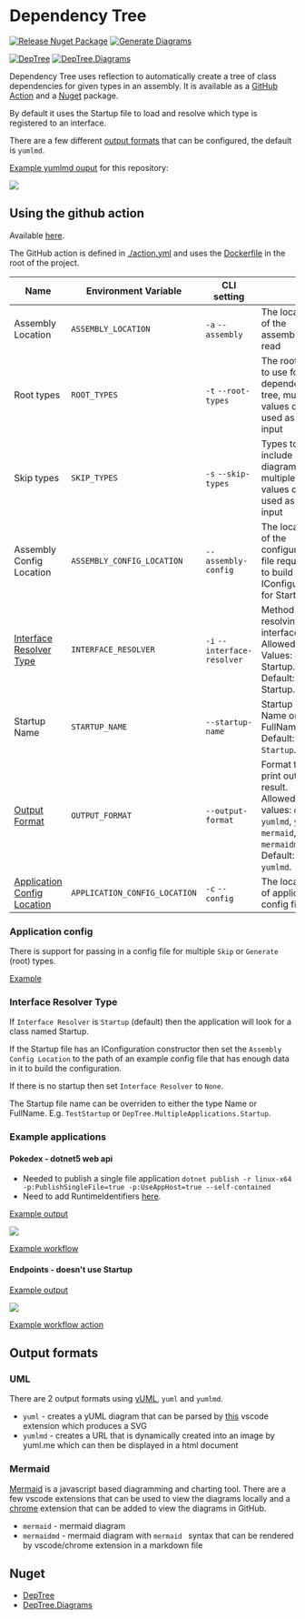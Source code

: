 # Dependency Tree

[![Release Nuget Package](https://github.com/maisiesadler/deptree/actions/workflows/release.yml/badge.svg)](https://github.com/maisiesadler/deptree/actions/workflows/release.yml)
[![Generate Diagrams](https://github.com/maisiesadler/deptree/actions/workflows/generate-diagrams.yml/badge.svg)](https://github.com/maisiesadler/deptree/actions/workflows/generate-diagrams.yml)

[![DepTree](https://img.shields.io/nuget/v/DepTree)](https://www.nuget.org/packages/DepTree/)
[![DepTree.Diagrams](https://img.shields.io/nuget/v/DepTree.Diagrams)](https://www.nuget.org/packages/DepTree/Diagrams/)

Dependency Tree uses reflection to automatically create a tree of class dependencies for given types in an assembly.
It is available as a [GitHub Action](#using-the-github-action) and a [Nuget](#nuget) package.

By default it uses the Startup file to load and resolve which type is registered to an interface.

There are a few different [output formats](#output-formats) that can be configured, the default is `yumlmd`.

[Example yumlmd ouput](./DependencyTree.md) for this repository:

<img src="http://yuml.me/diagram/scruffy/class/[DependencyTree]-&gt;[DependencyTreeConfig], [DependencyTreeConfig]-&gt;[Assembly], [DependencyTreeConfig]-&gt;[IConfiguration], [DependencyTreeConfig]-&gt;[HashSet`1], [DependencyTreeConfig]-&gt;[String]" />

## Using the github action

Available [here](https://github.com/marketplace/actions/generate-uml-dependencies).

The GitHub action is defined in [./action.yml](./action.yml) and  uses the [Dockerfile](./Dockerfile) in the root of the project.

| Name | Environment Variable | CLI setting | | Required |
| -- | -- | -- | -- | -- |
| Assembly Location | `ASSEMBLY_LOCATION` | `-a` `--assembly` | The location of the assembly to read | Yes |
| Root types | `ROOT_TYPES` | `-t` `--root-types` | The root type to use for the dependency tree, multiple values can be used as a csv input | Yes |
| Skip types | `SKIP_TYPES` | `-s` `--skip-types` | Types to not include in diagram, multiple values can be used as a csv input | No |
| Assembly Config Location | `ASSEMBLY_CONFIG_LOCATION` | `--assembly-config` | The location of the configuration file required to build IConfiguration for Startup | No |
| [Interface Resolver Type](#interface-resolver-type) | `INTERFACE_RESOLVER` | `-i` `--interface-resolver` | Method for resolving interfaces, Allowed Values: None, Startup. Default: Startup. | No |
| Startup Name | `STARTUP_NAME` | `--startup-name` | Startup Type Name or FullName. Default: `Startup`. | No |
| [Output Format](#output-format) | `OUTPUT_FORMAT` | `--output-format` | Format to print out the result. Allowed values: `debug`, `yumlmd`, `yuml`, `mermaid`, `mermaidmd`. Default: `yumlmd`. | No |
| [Application Config Location](#application-config) | `APPLICATION_CONFIG_LOCATION` | `-c` `--config` | The location of application config file | No |

### Application config

There is support for passing in a config file for multiple `Skip` or `Generate` (root) types.

[Example](./applicationconfig.json)

### Interface Resolver Type

If `Interface Resolver` is `Startup` (default) then the application will look for a class named Startup.

If the Startup file has an IConfiguration constructor then set the `Assembly Config Location` to the path of an example config file that has enough data in it to build the configuration.

If there is no startup then set `Interface Resolver` to `None`.

The Startup file name can be overriden to either the type Name or FullName. E.g. `TestStartup` or `DepTree.MultipleApplications.Startup`.

### Example applications

#### Pokedex - dotnet5 web api

- Needed to publish a single file application `dotnet publish -r linux-x64 -p:PublishSingleFile=true -p:UseAppHost=true --self-contained`
- Need to add RuntimeIdentifiers [here](https://github.com/maisiesadler/pokedex/blob/main/src/Pokedex/Pokedex.csproj#L5).

[Example output](https://github.com/maisiesadler/pokedex/blob/main/DependencyTree.md)

<img src="http://yuml.me/diagram/scruffy/class/[PokemonController]-&gt;[BasicPokemonInformationRetriever], [PokemonController]-&gt;[TranslatedPokemonInformationRetriever], [PokemonController]-&gt;[ILogger`1], [BasicPokemonInformationRetriever]-&gt;[IPokemonQuery|PokemonQuery], [IPokemonQuery]-2&gt;[ICache`1], [IPokemonQuery]-2&gt;[IPokeApiClient], [TranslatedPokemonInformationRetriever]-&gt;[IPokemonQuery|PokemonQuery], [TranslatedPokemonInformationRetriever]-&gt;[ITranslationQuery|TranslationQuery], [ITranslationQuery]-&gt;[ICache`1], [ITranslationQuery]-&gt;[IFunTranslationsApiClient], [ITranslationQuery]-&gt;[ILogger`1]" />

[Example workflow](https://github.com/maisiesadler/pokedex/blob/main/.github/workflows/dependencytree.yml)

#### Endpoints - doesn't use Startup

[Example output](https://github.com/maisiesadler/Endpoints/blob/master/Dependencies.md)

<img src="http://yuml.me/diagram/scruffy/class/[MyModelRetriever]-&gt;[IDbThing]" />

[Example workflow action](https://github.com/maisiesadler/Endpoints/blob/master/.github/workflows/dependencytree.yml)

## Output formats

### UML

There are 2 output formats using [yUML](https://yuml.me/), `yuml` and `yumlmd`.

- `yuml` - creates a yUML diagram that can be parsed by [this](https://marketplace.visualstudio.com/items?itemName=JaimeOlivares.yuml) vscode extension which produces a SVG
- `yumlmd` - creates a URL that is dynamically created into an image by yuml.me which can then be displayed in a html document

### Mermaid

[Mermaid](https://mermaid-js.github.io/) is a javascript based diagramming and charting tool.
There are a few vscode extensions that can be used to view the diagrams locally and a [chrome](https://github.com/BackMarket/github-mermaid-extension) extension that can be added to view the diagrams in GitHub.

- `mermaid` - mermaid diagram
- `mermaidmd` - mermaid diagram with ```mermaid ``` syntax that can be rendered by vscode/chrome extension in a markdown file

## Nuget

- [DepTree](https://www.nuget.org/packages/DepTree)
- [DepTree.Diagrams](https://www.nuget.org/packages/DepTree.Diagrams)

